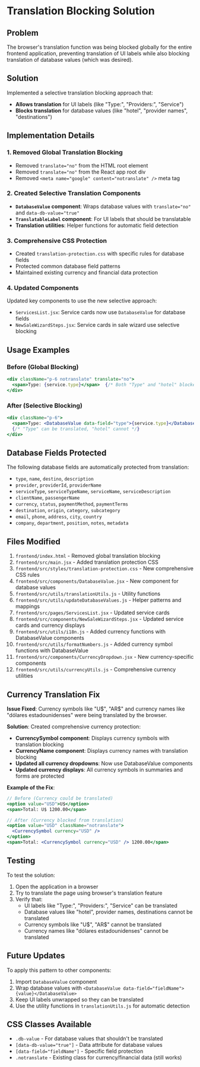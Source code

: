 # Translation Blocking Solution

## Problem
The browser's translation function was being blocked globally for the entire frontend application, preventing translation of UI labels while also blocking translation of database values (which was desired).

## Solution
Implemented a selective translation blocking approach that:
- **Allows translation** for UI labels (like "Type:", "Providers:", "Service")
- **Blocks translation** for database values (like "hotel", "provider names", "destinations")

## Implementation Details

### 1. Removed Global Translation Blocking
- Removed `translate="no"` from the HTML root element
- Removed `translate="no"` from the React app root div
- Removed `<meta name="google" content="notranslate" />` meta tag

### 2. Created Selective Translation Components
- **`DatabaseValue` component**: Wraps database values with `translate="no"` and `data-db-value="true"`
- **`TranslatableLabel` component**: For UI labels that should be translatable
- **Translation utilities**: Helper functions for automatic field detection

### 3. Comprehensive CSS Protection
- Created `translation-protection.css` with specific rules for database fields
- Protected common database field patterns
- Maintained existing currency and financial data protection

### 4. Updated Components
Updated key components to use the new selective approach:
- `ServicesList.jsx`: Service cards now use `DatabaseValue` for database fields
- `NewSaleWizardSteps.jsx`: Service cards in sale wizard use selective blocking

## Usage Examples

### Before (Global Blocking)
```jsx
<div className="p-6 notranslate" translate="no">
  <span>Type: {service.type}</span>  {/* Both "Type" and "hotel" blocked */}
</div>
```

### After (Selective Blocking)
```jsx
<div className="p-6">
  <span>Type: <DatabaseValue data-field="type">{service.type}</DatabaseValue></span>
  {/* "Type" can be translated, "hotel" cannot */}
</div>
```

## Database Fields Protected
The following database fields are automatically protected from translation:
- `type`, `name`, `destino`, `description`
- `provider`, `providerId`, `providerName`
- `serviceType`, `serviceTypeName`, `serviceName`, `serviceDescription`
- `clientName`, `passengerName`
- `currency`, `status`, `paymentMethod`, `paymentTerms`
- `destination`, `origin`, `category`, `subcategory`
- `email`, `phone`, `address`, `city`, `country`
- `company`, `department`, `position`, `notes`, `metadata`

## Files Modified
1. `frontend/index.html` - Removed global translation blocking
2. `frontend/src/main.jsx` - Added translation protection CSS
3. `frontend/src/styles/translation-protection.css` - New comprehensive CSS rules
4. `frontend/src/components/DatabaseValue.jsx` - New component for database values
5. `frontend/src/utils/translationUtils.js` - Utility functions
6. `frontend/src/utils/updateDatabaseValues.js` - Helper patterns and mappings
7. `frontend/src/pages/ServicesList.jsx` - Updated service cards
8. `frontend/src/components/NewSaleWizardSteps.jsx` - Updated service cards and currency displays
9. `frontend/src/utils/i18n.js` - Added currency functions with DatabaseValue components
10. `frontend/src/utils/formatNumbers.js` - Added currency symbol functions with DatabaseValue
11. `frontend/src/components/CurrencyDropdown.jsx` - New currency-specific components
12. `frontend/src/utils/currencyUtils.js` - Comprehensive currency utilities

## Currency Translation Fix
**Issue Fixed**: Currency symbols like "U$", "AR$" and currency names like "dólares estadounidenses" were being translated by the browser.

**Solution**: Created comprehensive currency protection:
- **CurrencySymbol component**: Displays currency symbols with translation blocking
- **CurrencyName component**: Displays currency names with translation blocking
- **Updated all currency dropdowns**: Now use DatabaseValue components
- **Updated currency displays**: All currency symbols in summaries and forms are protected

**Example of the Fix**:
```jsx
// Before (Currency could be translated)
<option value="USD">U$</option>
<span>Total: U$ 1200.00</span>

// After (Currency blocked from translation)
<option value="USD" className="notranslate">
  <CurrencySymbol currency="USD" />
</option>
<span>Total: <CurrencySymbol currency="USD" /> 1200.00</span>
```

## Testing
To test the solution:
1. Open the application in a browser
2. Try to translate the page using browser's translation feature
3. Verify that:
   - UI labels like "Type:", "Providers:", "Service" can be translated
   - Database values like "hotel", provider names, destinations cannot be translated
   - Currency symbols like "U$", "AR$" cannot be translated
   - Currency names like "dólares estadounidenses" cannot be translated

## Future Updates
To apply this pattern to other components:
1. Import `DatabaseValue` component
2. Wrap database values with `<DatabaseValue data-field="fieldName">{value}</DatabaseValue>`
3. Keep UI labels unwrapped so they can be translated
4. Use the utility functions in `translationUtils.js` for automatic detection

## CSS Classes Available
- `.db-value` - For database values that shouldn't be translated
- `[data-db-value="true"]` - Data attribute for database values
- `[data-field="fieldName"]` - Specific field protection
- `.notranslate` - Existing class for currency/financial data (still works)
